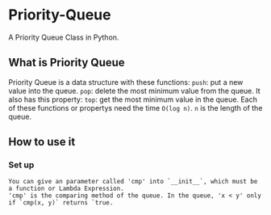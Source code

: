 # Priority-Queue
A Priority Queue Class in Python.

## What is Priority Queue
  Priority Queue is a data structure with these functions: 
    `push`: put a new value into the queue.
    `pop`: delete the most minimum value from the queue.
  It also has this property: 
    `top`: get the most minimum value in the queue.
  Each of these functions or propertys need the time `O(log n)`. `n` is the length of the queue.

## How to use it
  ### Set up
    You can give an parameter called 'cmp' into `__init__`, which must be a function or Lambda Expression.
    'cmp' is the comparing method of the queue. In the queue, 'x < y' only if `cmp(x, y)` returns `true.
  
